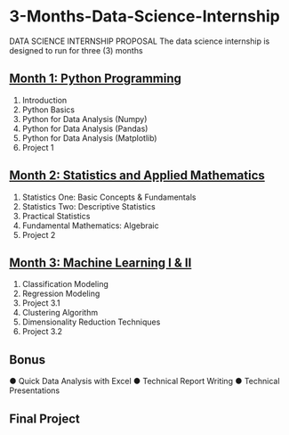 # 3-Months-Data-Science-Internship
DATA SCIENCE INTERNSHIP PROPOSAL
The data science internship is designed to run for three (3) months
## [Month 1: Python Programming](https://github.com/eaniyom/3-Months-Data-Science-Internship/tree/master/Month%201%20-%20Python%20Programming)
1.	Introduction
2.	Python Basics
3.	Python for Data Analysis (Numpy)
4.	Python for Data Analysis (Pandas)
5.	Python for Data Analysis (Matplotlib)
6.	Project 1
## [Month 2: Statistics and Applied Mathematics](https://github.com/eaniyom/3-Months-Data-Science-Internship/tree/master/Month%202%20-%20Statisitics%20and%20Applied%20Mathematics)
1.	Statistics One: Basic Concepts & Fundamentals
2.	Statistics Two: Descriptive Statistics 
3.	Practical Statistics
4.	Fundamental Mathematics: Algebraic 
5.	Project 2
## [Month 3: Machine Learning I & II](https://github.com/eaniyom/3-Months-Data-Science-Internship/tree/master/Month%203%20-%20Machine%20Learning%20I%20%26%20II)
1.	Classification Modeling
2.	Regression Modeling
3.	Project 3.1
4.	Clustering Algorithm
5.	Dimensionality Reduction Techniques 
6.	Project 3.2
## Bonus
●	Quick Data Analysis with Excel
●	Technical Report Writing 
●	Technical Presentations
## Final Project
